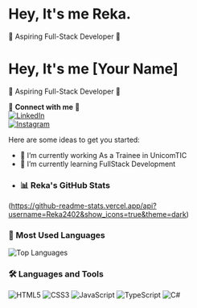 # Hey, It's me Reka. 
🌟 Aspiring Full-Stack Developer 🌟  

# Hey, It's me [Your Name]  
🌟 Aspiring Full-Stack Developer 🌟  

🔎 **Connect with me** 🔎  
[![LinkedIn](https://img.shields.io/badge/-LinkedIn-blue?style=flat-square&logo=linkedin)](www.linkedin.com/in/reka2405)  
[![Instagram](https://img.shields.io/badge/-Instagram-E4405F?style=flat-square&logo=instagram&logoColor=white)](https://www.instagram.com/reka_jajeindren/profilecard/?igsh=NmgwdWdzZHlzeDU3)  


Here are some ideas to get you started:

- 🔭 I’m currently working As a Trainee in UnicomTIC
- 🌱 I’m currently learning FullStack Development
- ### 📊 Reka's GitHub Stats
(https://github-readme-stats.vercel.app/api?username=Reka2402&show_icons=true&theme=dark)  
### 🚀 Most Used Languages  
![Top Languages](https://github-readme-stats.vercel.app/api/top-langs/?username=YOUR_GITHUB_USERNAME&layout=compact&theme=dark)  

### 🛠 Languages and Tools  
![HTML5](https://img.shields.io/badge/-HTML5-E34F26?style=flat-square&logo=html5&logoColor=white)
![CSS3](https://img.shields.io/badge/-CSS3-1572B6?style=flat-square&logo=css3)
![JavaScript](https://img.shields.io/badge/-JavaScript-F7DF1E?style=flat-square&logo=javascript&logoColor=black)
![TypeScript](https://img.shields.io/badge/-TypeScript-007ACC?style=flat-square&logo=typescript&logoColor=white)
![C#](https://img.shields.io/badge/-C%23-239120?style=flat-square&logo=c-sharp&logoColor=white)





